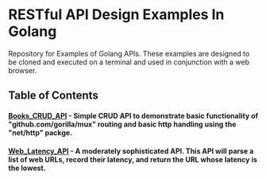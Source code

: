 # RESTful API Design Examples In Golang
Repository for Examples of Golang APIs. These examples are designed to be cloned and executed on a terminal and used in conjunction with a web browser.

## Table of Contents

#### <a href="https://github.com/excircle/golang_apis/tree/master/books_CRUD_API">Books_CRUD_API</a> - Simple CRUD API to demonstrate basic functionality of "github.com/gorilla/mux" routing and basic http handling using the "net/http" packge.

#### <a href="https://github.com/excircle/golang_apis/tree/master/web_latency_API">Web_Latency_API</a> - A moderately sophisticated API. This API will parse a list of web URLs, record their latency, and return the URL whose latency is the lowest.